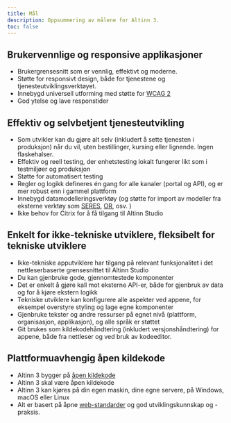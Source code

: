 ```yaml
---
title: Mål
description: Oppsummering av målene for Altinn 3.
toc: false
---
```


## Brukervennlige og responsive applikasjoner

- Brukergrensesnitt som er vennlig, effektivt og moderne.
- Støtte for responsivt design, både for tjenestene og tjenesteutviklingsverktøyet.
- Innebygd universell utforming med støtte for [WCAG 2](https://www.w3.org/Translations/WCAG20-no/)
- God ytelse og lave responstider

## Effektiv og selvbetjent tjenesteutvikling

- Som utvikler kan du gjøre alt selv (inkludert å sette tjenesten i produksjon) når du vil, uten bestillinger, kursing eller lignende. Ingen flaskehalser.
- Effektiv og reell testing, der enhetstesting lokalt fungerer likt som i testmiljøer og produksjon
- Støtte for automatisert testing
- Regler og logikk defineres én gang for alle kanaler (portal og API), og er mer robust enn i gammel plattform
- Innebygd datamodelleringsverktøy (og støtte for import av modeller fra eksterne verktøy som [SERES](https://altinnett.brreg.no/no/SERES/), [OR](https://w2.brreg.no/oppgaveregisteret/spesifikasjon_etatsliste.jsp), osv. )
- Ikke behov for Citrix for å få tilgang til Altinn Studio

## Enkelt for ikke-tekniske utviklere, fleksibelt for tekniske utviklere

- Ikke-tekniske apputviklere har tilgang på relevant funksjonalitet i det nettleserbaserte grensesnittet til Altinn Studio
- Du kan gjenbruke gode, gjennomtestede komponenter
- Det er enkelt å gjøre kall mot eksterne API-er, både for gjenbruk av data og for å kjøre ekstern logikk
- Tekniske utviklere kan konfigurere alle aspekter ved appene, for eksempel overstyre styling og lage egne komponenter
- Gjenbruke tekster og andre ressurser på egnet nivå (plattform, organisasjon, applikasjon), og alle språk er støttet
- Git brukes som kildekodehåndtering (inkludert versjonshåndtering) for appene, både fra nettleser og ved bruk av kodeeditor.

## Plattformuavhengig åpen kildekode

- Altinn 3 bygger på [åpen kildekode](https://en.wikipedia.org/wiki/Free_and_open-source_software)
- Altinn 3 skal være åpen kildekode
- Altinn 3 kan kjøres på din egen maskin, dine egne servere, på Windows, macOS eller Linux
- Alt er basert på åpne [web-standarder](https://en.wikipedia.org/wiki/Web_standards) og god utviklingskunnskap og -praksis. 